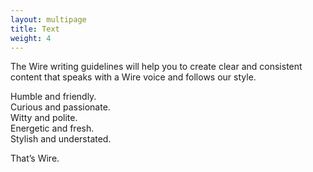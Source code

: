 ```yaml
---
layout: multipage
title: Text
weight: 4
---
```


The Wire writing guidelines will help you to create clear and consistent content that speaks with a Wire voice and follows our style.

Humble and friendly.  
Curious and passionate.  
Witty and polite.  
Energetic and fresh.  
Stylish and understated.

That’s Wire.
